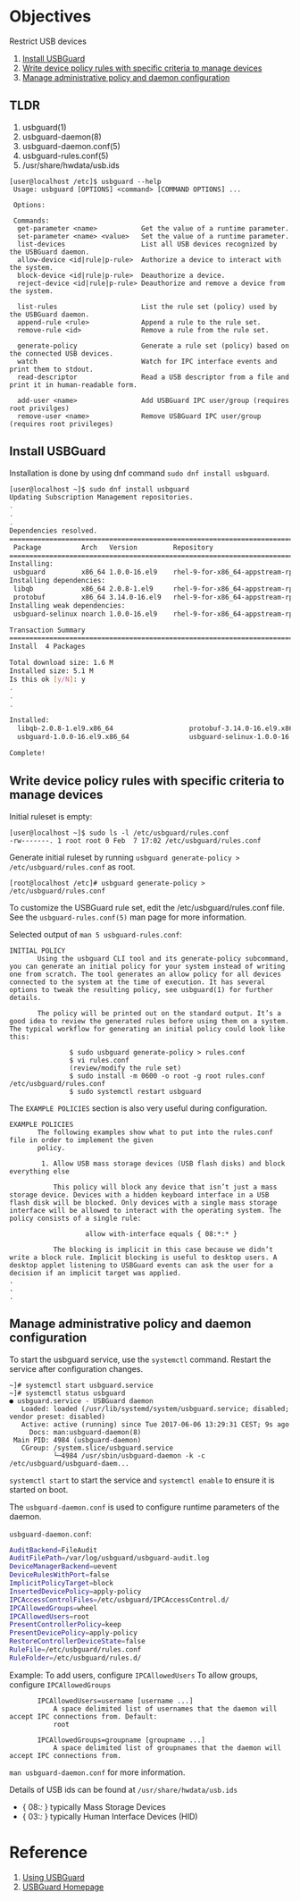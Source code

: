 # Objectives

Restrict USB devices

1. [Install USBGuard](#install-usbguard)
2. [Write device policy rules with specific criteria to manage devices](#write-device-policy-rules-with-specific-criteria-to-manage-devices)
3. [Manage administrative policy and daemon configuration](#manage-administrative-policy-and-daemon-configuration)

## TLDR
1. usbguard(1)
2. usbguard-daemon(8)
3. usbguard-daemon.conf(5)
4. usbguard-rules.conf(5)
5. /usr/share/hwdata/usb.ids

```
[user@localhost /etc]$ usbguard --help
 Usage: usbguard [OPTIONS] <command> [COMMAND OPTIONS] ...

 Options:

 Commands:
  get-parameter <name>           Get the value of a runtime parameter.
  set-parameter <name> <value>   Set the value of a runtime parameter.
  list-devices                   List all USB devices recognized by the USBGuard daemon.
  allow-device <id|rule|p-rule>  Authorize a device to interact with the system.
  block-device <id|rule|p-rule>  Deauthorize a device.
  reject-device <id|rule|p-rule> Deauthorize and remove a device from the system.

  list-rules                     List the rule set (policy) used by the USBGuard daemon.
  append-rule <rule>             Append a rule to the rule set.
  remove-rule <id>               Remove a rule from the rule set.

  generate-policy                Generate a rule set (policy) based on the connected USB devices.
  watch                          Watch for IPC interface events and print them to stdout.
  read-descriptor                Read a USB descriptor from a file and print it in human-readable form.

  add-user <name>                Add USBGuard IPC user/group (requires root privilges)
  remove-user <name>             Remove USBGuard IPC user/group (requires root privileges)
```


## Install USBGuard
Installation is done by using dnf command `sudo dnf install usbguard`.

```bash
[user@localhost ~]$ sudo dnf install usbguard
Updating Subscription Management repositories.
.
.
.
Dependencies resolved.
================================================================================
 Package          Arch   Version         Repository                        Size
================================================================================
Installing:
 usbguard         x86_64 1.0.0-16.el9    rhel-9-for-x86_64-appstream-rpms 473 k
Installing dependencies:
 libqb            x86_64 2.0.8-1.el9     rhel-9-for-x86_64-appstream-rpms  95 k
 protobuf         x86_64 3.14.0-16.el9   rhel-9-for-x86_64-appstream-rpms 1.0 M
Installing weak dependencies:
 usbguard-selinux noarch 1.0.0-16.el9    rhel-9-for-x86_64-appstream-rpms  23 k

Transaction Summary
================================================================================
Install  4 Packages

Total download size: 1.6 M
Installed size: 5.1 M
Is this ok [y/N]: y
.
.
.

Installed:
  libqb-2.0.8-1.el9.x86_64                   protobuf-3.14.0-16.el9.x86_64                     
  usbguard-1.0.0-16.el9.x86_64               usbguard-selinux-1.0.0-16.el9.noarch              

Complete!

```

## Write device policy rules with specific criteria to manage devices

Initial ruleset is empty:
```
[user@localhost ~]$ sudo ls -l /etc/usbguard/rules.conf 
-rw-------. 1 root root 0 Feb  7 17:02 /etc/usbguard/rules.conf
```

Generate initial ruleset by running `usbguard generate-policy > /etc/usbguard/rules.conf` as root.

```
[root@localhost /etc]# usbguard generate-policy > /etc/usbguard/rules.conf
```

To customize the USBGuard rule set, edit the /etc/usbguard/rules.conf file. See the `usbguard-rules.conf(5)` man page for more information. 

Selected output of `man 5 usbguard-rules.conf`:

```
INITIAL POLICY
       Using the usbguard CLI tool and its generate-policy subcommand, you can generate an initial policy for your system instead of writing one from scratch. The tool generates an allow policy for all devices connected to the system at the time of execution. It has several options to tweak the resulting policy, see usbguard(1) for further details.

       The policy will be printed out on the standard output. It’s a good idea to review the generated rules before using them on a system. The typical workflow for generating an initial policy could look like this:

               $ sudo usbguard generate-policy > rules.conf
               $ vi rules.conf
               (review/modify the rule set)
               $ sudo install -m 0600 -o root -g root rules.conf /etc/usbguard/rules.conf
               $ sudo systemctl restart usbguard
```

The `EXAMPLE POLICIES` section is also very useful during configuration.
```
EXAMPLE POLICIES
       The following examples show what to put into the rules.conf file in order to implement the given
       policy.

        1. Allow USB mass storage devices (USB flash disks) and block everything else

           This policy will block any device that isn’t just a mass storage device. Devices with a hidden keyboard interface in a USB flash disk will be blocked. Only devices with a single mass storage interface will be allowed to interact with the operating system. The policy consists of a single rule:

                   allow with-interface equals { 08:*:* }

           The blocking is implicit in this case because we didn’t write a block rule. Implicit blocking is useful to desktop users. A desktop applet listening to USBGuard events can ask the user for a decision if an implicit target was applied.
.
.
.
```

## Manage administrative policy and daemon configuration
To start the usbguard service, use the `systemctl` command. Restart the service after configuration changes. 
```
~]# systemctl start usbguard.service
~]# systemctl status usbguard
● usbguard.service - USBGuard daemon
   Loaded: loaded (/usr/lib/systemd/system/usbguard.service; disabled; vendor preset: disabled)
   Active: active (running) since Tue 2017-06-06 13:29:31 CEST; 9s ago
     Docs: man:usbguard-daemon(8)
 Main PID: 4984 (usbguard-daemon)
   CGroup: /system.slice/usbguard.service
           └─4984 /usr/sbin/usbguard-daemon -k -c /etc/usbguard/usbguard-daem...
```

`systemctl start` to start the service and `systemctl enable` to ensure it is started on boot. 

The `usbguard-daemon.conf` is used to configure runtime parameters of the daemon.   

`usbguard-daemon.conf`:
```bash
AuditBackend=FileAudit
AuditFilePath=/var/log/usbguard/usbguard-audit.log
DeviceManagerBackend=uevent
DeviceRulesWithPort=false
ImplicitPolicyTarget=block
InsertedDevicePolicy=apply-policy
IPCAccessControlFiles=/etc/usbguard/IPCAccessControl.d/
IPCAllowedGroups=wheel
IPCAllowedUsers=root
PresentControllerPolicy=keep
PresentDevicePolicy=apply-policy
RestoreControllerDeviceState=false
RuleFile=/etc/usbguard/rules.conf
RuleFolder=/etc/usbguard/rules.d/
```

Example:
To add users, configure `IPCAllowedUsers`
To allow groups, configure `IPCAllowedGroups`
```
       IPCAllowedUsers=username [username ...]
           A space delimited list of usernames that the daemon will accept IPC connections from. Default:
           root

       IPCAllowedGroups=groupname [groupname ...]
           A space delimited list of groupnames that the daemon will accept IPC connections from.
```

`man usbguard-daemon.conf` for more information.

Details of USB ids can be found at `/usr/share/hwdata/usb.ids`
- { 08:*:* } typically Mass Storage Devices
- { 03:*:* } typically Human Interface Devices (HID)

# Reference
1. [Using USBGuard](https://docs.redhat.com/en/documentation/red_hat_enterprise_linux/7/html/security_guide/sec-using-usbguard)
2. [USBGuard Homepage](https://usbguard.github.io/)